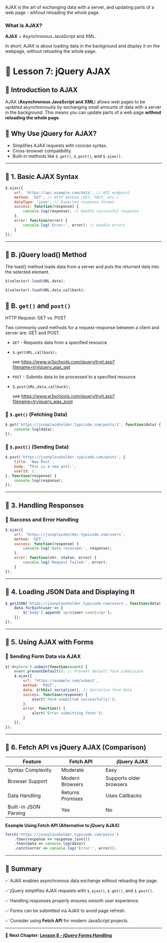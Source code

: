 AJAX is the art of exchanging data with a server, and updating parts of a web page - without reloading the whole page.
### What is AJAX?
**AJAX** = Asynchronous JavaScript and XML.

In short; AJAX is about loading data in the background and display it on the webpage, without reloading the whole page.

# 🚀 Lesson 7: jQuery AJAX

## 📌 Introduction to AJAX
AJAX (**Asynchronous JavaScript and XML**) allows web pages to be updated asynchronously by exchanging small amounts of data with a server in the background. This means you can update parts of a web page **without reloading the whole page**.

## 🔹 Why Use jQuery for AJAX?
- Simplifies AJAX requests with concise syntax.
- Cross-browser compatibility.
- Built-in methods like `$.get()`, `$.post()`, and `$.ajax()`.

---


## 📖 1. Basic AJAX Syntax
```js
$.ajax({
    url: 'https://api.example.com/data', // API endpoint
    method: 'GET', // HTTP method (GET, POST, etc.)
    dataType: 'json', // Expected response format
    success: function(response) {
        console.log(response); // Handle successful response
    },
    error: function(error) {
        console.log('Error:', error); // Handle errors
    }
});
```

---
## 📖 B. jQuery load() Method
The load() method loads data from a server and puts the returned data into the selected element.
```js
$(selector).load(URL,data);

$(selector).load(URL,data,callback);
```



## 📖 B. `get()` and `post()`
HTTP Request: GET vs. POST

Two commonly used methods for a request-response between a client and server are: GET and POST.

 - `GET` - Requests data from a specified resource
 - ```
   $.get(URL,callback);
   ```
   see https://www.w3schools.com/jquery/tryit.asp?filename=tryjquery_ajax_get
   
 - `POST` - Submits data to be processed to a specified resource
 - ```
   $.post(URL,data,callback);
   ```
   see https://www.w3schools.com/jquery/tryit.asp?filename=tryjquery_ajax_post
   

   
### 🔹 `$.get()` (Fetching Data)
```js
$.get('https://jsonplaceholder.typicode.com/posts/1', function(data) {
    console.log(data);
});
```

### 🔹 `$.post()` (Sending Data)
```js
$.post('https://jsonplaceholder.typicode.com/posts', {
    title: 'New Post',
    body: 'This is a new post.',
    userId: 1
}, function(response) {
    console.log(response);
});
```

---

## 📖 3. Handling Responses
### 🔹 Success and Error Handling
```js
$.ajax({
    url: 'https://jsonplaceholder.typicode.com/users',
    method: 'GET',
    success: function(response) {
        console.log('Data received:', response);
    },
    error: function(xhr, status, error) {
        console.log('Request failed:', error);
    }
});
```

---

## 📖 4. Loading JSON Data and Displaying It
```js
$.getJSON('https://jsonplaceholder.typicode.com/users', function(data) {
    data.forEach(user => {
        $('body').append(`<p>${user.name}</p>`);
    });
});
```

---

## 📖 5. Using AJAX with Forms
### 🔹 Sending Form Data via AJAX
```js
$('#myForm').submit(function(event) {
    event.preventDefault(); // Prevent default form submission
    $.ajax({
        url: 'https://example.com/submit',
        method: 'POST',
        data: $(this).serialize(), // Serialize form data
        success: function(response) {
            alert('Form submitted successfully!');
        },
        error: function() {
            alert('Error submitting form!');
        }
    });
});
```

---

## 📖 6. Fetch API vs jQuery AJAX (Comparison)
| Feature          | Fetch API | jQuery AJAX |
|----------------|------------|-------------|
| Syntax Complexity | Moderate | Easy |
| Browser Support | Modern Browsers | Supports older browsers |
| Data Handling | Returns Promises | Uses Callbacks |
| Built-in JSON Parsing | Yes | No |

**Example Using Fetch API (Alternative to jQuery AJAX)**
```js
fetch('https://jsonplaceholder.typicode.com/posts')
    .then(response => response.json())
    .then(data => console.log(data))
    .catch(error => console.log('Error:', error));
```

---

## 📌 Summary
✅ AJAX enables asynchronous data exchange without reloading the page.

✅ jQuery simplifies AJAX requests with `$.ajax()`, `$.get()`, and `$.post()`.

✅ Handling responses properly ensures smooth user experience.

✅ Forms can be submitted via AJAX to avoid page refresh.

✅ Consider using **Fetch API** for modern JavaScript projects.

---

🔗 **Next Chapter: [Lesson 8 - jQuery Forms Handling](./8_jQuery_Forms_Handling.md)**
